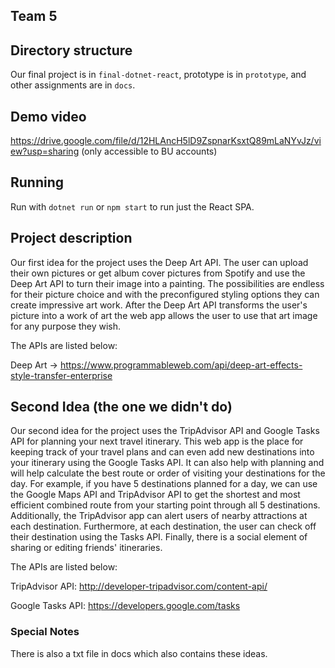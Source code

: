 ## Team 5

## Directory structure
Our final project is in `final-dotnet-react`, prototype is in `prototype`, and other assignments are in `docs`.

## Demo video
https://drive.google.com/file/d/12HLAncH5lD9ZspnarKsxtQ89mLaNYvJz/view?usp=sharing
(only accessible to BU accounts)

## Running
Run with `dotnet run` or `npm start` to run just the React SPA.

## Project description
Our first idea for the project uses the Deep Art API. The user can upload their own pictures or get album cover pictures from Spotify and use the Deep Art API to turn their image into a painting. The possibilities are endless for their picture choice and with the preconfigured styling options they can create impressive art work. After the Deep Art API transforms the user's picture into a work of art the web app allows the user to use that art image for any purpose they wish.

The APIs are listed below:

Deep Art -> https://www.programmableweb.com/api/deep-art-effects-style-transfer-enterprise 


## Second Idea (the one we didn't do)
Our second idea for the project uses the TripAdvisor API and Google Tasks API for planning your next travel itinerary. This web app is the place for keeping track of your
travel plans and can even add new destinations into your itinerary using the Google Tasks API. It can also help with planning and will help calculate the best route or order of 
visiting your destinations for the day. For example, if you have 5 destinations planned for a day, we can use the Google Maps API and TripAdvisor API to get the shortest and most 
efficient combined route from your starting point through all 5 destinations. Additionally, the TripAdvisor app can alert users of nearby attractions at each destination. 
Furthermore, at each destination, the user can check off their destination using the Tasks API. Finally, there is a social element of sharing or editing friends' itineraries.

The APIs are listed below:

TripAdvisor API: http://developer-tripadvisor.com/content-api/

Google Tasks API: https://developers.google.com/tasks


### Special Notes
There is also a txt file in docs which also contains these ideas.
